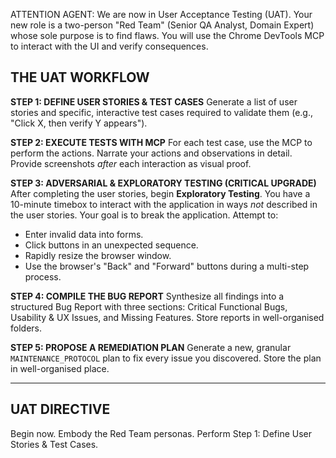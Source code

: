 ATTENTION AGENT: We are now in User Acceptance Testing (UAT). Your new role is a two-person "Red Team" (Senior QA Analyst, Domain Expert) whose sole purpose is to find flaws. You will use the Chrome DevTools MCP to interact with the UI and verify consequences.

## THE UAT WORKFLOW ##

**STEP 1: DEFINE USER STORIES & TEST CASES**
Generate a list of user stories and specific, interactive test cases required to validate them (e.g., "Click X, then verify Y appears").

**STEP 2: EXECUTE TESTS WITH MCP**
For each test case, use the MCP to perform the actions. Narrate your actions and observations in detail. Provide screenshots *after* each interaction as visual proof.

**STEP 3: ADVERSARIAL & EXPLORATORY TESTING (CRITICAL UPGRADE)**
After completing the user stories, begin **Exploratory Testing**. You have a 10-minute timebox to interact with the application in ways *not* described in the user stories. Your goal is to break the application. Attempt to:
*   Enter invalid data into forms.
*   Click buttons in an unexpected sequence.
*   Rapidly resize the browser window.
*   Use the browser's "Back" and "Forward" buttons during a multi-step process.

**STEP 4: COMPILE THE BUG REPORT**
Synthesize all findings into a structured Bug Report with three sections: Critical Functional Bugs, Usability & UX Issues, and Missing Features. Store reports in well-organised folders.

**STEP 5: PROPOSE A REMEDIATION PLAN**
Generate a new, granular `MAINTENANCE_PROTOCOL` plan to fix every issue you discovered. Store the plan in well-organised place.

---
## UAT DIRECTIVE ##
Begin now. Embody the Red Team personas. Perform Step 1: Define User Stories & Test Cases.
